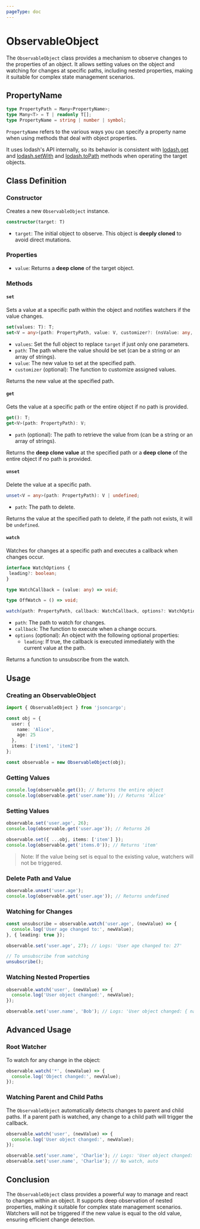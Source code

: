 ```yaml
---
pageType: doc
---
```

# ObservableObject

The `ObservableObject` class provides a mechanism to observe changes to the properties of an object. It allows setting values on the object and watching for changes at specific paths, including nested properties, making it suitable for complex state management scenarios.

## PropertyName

```ts
type PropertyPath = Many<PropertyName>;
type Many<T> = T | readonly T[];
type PropertyName = string | number | symbol;
```

`PropertyName` refers to the various ways you can specify a property name when using methods that deal with object properties.

It uses lodash's API internally, so its behavior is consistent with [lodash.get](https://lodash.com/docs/4.17.15#get) and [lodash.setWith](https://lodash.com/docs/4.17.15#setWith) and [lodash.toPath](https://lodash.com/docs/4.17.15#toPath) methods when operating the target objects.


## Class Definition

### Constructor

Creates a new `ObservableObject` instance.

```ts
constructor(target: T)
```

* `target`: The initial object to observe. This object is **deeply cloned** to avoid direct mutations.

### Properties

* `value`: Returns a **deep clone** of the target object.

### Methods

#### `set`

Sets a value at a specific path within the object and notifies watchers if the value changes.

```ts
set(values: T): T;
set<V = any>(path: PropertyPath, value: V, customizer?: (nsValue: any, key: string, nsObject: T) => any): V;
```

* `values`: Set the full object to replace `target` if just only one parameters.
* `path`: The path where the value should be set (can be a string or an array of strings).
* `value`: The new value to set at the specified path.
* `customizer` (optional): The function to customize assigned values. 

Returns the new value at the specified path.

#### `get`

Gets the value at a specific path or the entire object if no path is provided.

```ts
get(): T;
get<V>(path: PropertyPath): V;
```

* `path` (optional): The path to retrieve the value from (can be a string or an array of strings).

Returns the **deep clone value** at the specified path or a **deep clone** of the entire object if no path is provided.

#### `unset`

Delete the value at a specific path.

```ts
unset<V = any>(path: PropertyPath): V | undefined;
```

* `path`: The path to delete.

Returns the value at the specified path to delete, if the path not exists, it will be `undefined`.

#### `watch`

Watches for changes at a specific path and executes a callback when changes occur.

```ts
interface WatchOptions {
 leading?: boolean;
}

type WatchCallback = (value: any) => void;

type OffWatch = () => void;

watch(path: PropertyPath, callback: WatchCallback, options?: WatchOptions): OffWatch;
```

* `path`: The path to watch for changes.
* `callback`: The function to execute when a change occurs.
* `options` (optional): An object with the following optional properties:
  * `leading`: If true, the callback is executed immediately with the current value at the path.

Returns a function to unsubscribe from the watch.

## Usage

### Creating an ObservableObject

```ts
import { ObservableObject } from 'jsoncargo';

const obj = {
  user: {
    name: 'Alice',
    age: 25
  },
  items: ['item1', 'item2']
};

const observable = new ObservableObject(obj);

```

### Getting Values

```ts
console.log(observable.get()); // Returns the entire object
console.log(observable.get('user.name')); // Returns 'Alice'
```

### Setting Values

```ts
observable.set('user.age', 26);
console.log(observable.get('user.age')); // Returns 26

observable.set({ ...obj, items: ['item'] });
console.log(observable.get('items.0')); // Returns 'item'
```

> Note: If the value being set is equal to the existing value, watchers will not be triggered.

### Delete Path and Value

```ts
observable.unset('user.age');
console.log(observable.get('user.age')); // Returns undefined
```

### Watching for Changes

```ts
const unsubscribe = observable.watch('user.age', (newValue) => {
  console.log('User age changed to:', newValue);
}, { leading: true });

observable.set('user.age', 27); // Logs: 'User age changed to: 27'

// To unsubscribe from watching
unsubscribe();
```

### Watching Nested Properties

```ts
observable.watch('user', (newValue) => {
  console.log('User object changed:', newValue);
});

observable.set('user.name', 'Bob'); // Logs: 'User object changed: { name: 'Bob', age: 27 }'
```

## Advanced Usage

### Root Watcher

To watch for any change in the object:

```ts
observable.watch('*', (newValue) => {
  console.log('Object changed:', newValue);
});
```

### Watching Parent and Child Paths

The `ObservableObject` automatically detects changes to parent and child paths. If a parent path is watched, any change to a child path will trigger the callback.

```ts
observable.watch('user', (newValue) => {
  console.log('User object changed:', newValue);
});

observable.set('user.name', 'Charlie'); // Logs: 'User object changed: { name: 'Charlie', age: 27 }'
observable.set('user.name', 'Charlie'); // No watch, auto
```

## Conclusion

The `ObservableObject` class provides a powerful way to manage and react to changes within an object. It supports deep observation of nested properties, making it suitable for complex state management scenarios. Watchers will not be triggered if the new value is equal to the old value, ensuring efficient change detection.
